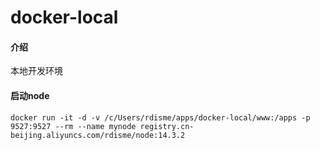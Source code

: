 # docker-local

#### 介绍
本地开发环境



#### 启动node

```
docker run -it -d -v /c/Users/rdisme/apps/docker-local/www:/apps -p 9527:9527 --rm --name mynode registry.cn-beijing.aliyuncs.com/rdisme/node:14.3.2
```
